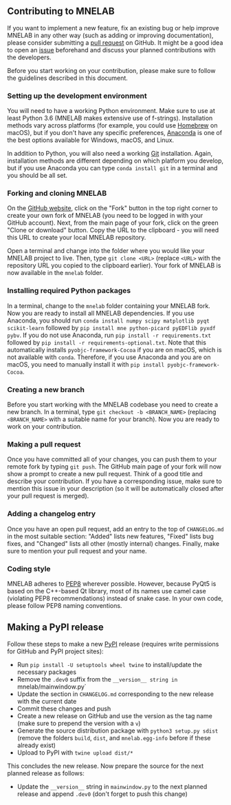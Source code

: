 ## Contributing to MNELAB
If you want to implement a new feature, fix an existing bug or help improve MNELAB in any other way (such as adding or improving documentation), please consider submitting a [pull request](https://github.com/cbrnr/mnelab/pulls) on GitHub. It might be a good idea to open an [issue](https://github.com/cbrnr/mnelab/issues) beforehand and discuss your planned contributions with the developers.

Before you start working on your contribution, please make sure to follow the guidelines described in this document.


### Setting up the development environment
You will need to have a working Python environment. Make sure to use at least Python 3.6 (MNELAB makes extensive use of f-strings). Installation methods vary across platforms (for example, you could use [Homebrew](https://brew.sh/) on macOS), but if you don't have any specific preferences, [Anaconda](https://www.anaconda.com/) is one of the best options available for Windows, macOS, and Linux.

In addition to Python, you will also need a working [Git](https://git-scm.com/) installation. Again, installation methods are different depending on which platform you develop, but if you use Anaconda you can type `conda install git` in a terminal and you should be all set.

### Forking and cloning MNELAB
On the [GitHub website](https://github.com/cbrnr/mnelab), click on the "Fork" button in the top right corner to create your own fork of MNELAB (you need to be logged in with your GitHub account). Next, from the main page of your fork, click on the green "Clone or download" button. Copy the URL to the clipboard - you will need this URL to create your local MNELAB repository.

Open a terminal and change into the folder where you would like your MNELAB project to live. Then, type `git clone <URL>` (replace `<URL>` with the repository URL you copied to the clipboard earlier). Your fork of MNELAB is now available in the `mnelab` folder.

### Installing required Python packages
In a terminal, change to the `mnelab` folder containing your MNELAB fork. Now you are ready to install all MNELAB dependencies. If you use Anaconda, you should run `conda install numpy scipy matplotlib pyqt scikit-learn` followed by `pip install mne python-picard pyEDFlib pyxdf pybv`. If you do not use Anaconda, run `pip install -r requirements.txt` followed by `pip install -r requirements-optional.txt`. Note that this automatically installs `pyobjc-framework-Cocoa` if you are on macOS, which is not available with `conda`. Therefore, if you use Anaconda and you are on macOS, you need to manually install it with `pip install pyobjc-framework-Cocoa`.

### Creating a new branch
Before you start working with the MNELAB codebase you need to create a new branch. In a terminal, type `git checkout -b <BRANCH_NAME>` (replacing `<BRANCH_NAME>` with a suitable name for your branch). Now you are ready to work on your contribution.

### Making a pull request
Once you have committed all of your changes, you can push them to your remote fork by typing `git push`. The GitHub main page of your fork will now show a prompt to create a new pull request. Think of a good title and describe your contribution. If you have a corresponding issue, make sure to mention this issue in your description (so it will be automatically closed after your pull request is merged).

### Adding a changelog entry
Once you have an open pull request, add an entry to the top of `CHANGELOG.md` in the most suitable section: "Added" lists new features, "Fixed" lists bug fixes, and "Changed" lists all other (mostly internal) changes. Finally, make sure to mention your pull request and your name.

### Coding style
MNELAB adheres to [PEP8](https://www.python.org/dev/peps/pep-0008/) wherever possible. However, because PyQt5 is based on the C++-based Qt library, most of its names use camel case (violating PEP8 recommendations) instead of snake case. In your own code, please follow PEP8 naming conventions.

## Making a PyPI release
Follow these steps to make a new [PyPI](https://pypi.org/project/mnelab/) release (requires write permissions for GitHub and PyPI project sites):

- Run `pip install -U setuptools wheel twine` to install/update the necessary packages
- Remove the `.dev0` suffix from the `__version__ string in `mnelab/mainwindow.py`
- Update the section in `CHANGELOG.md` corresponding to the new release with the current date
- Commit these changes and push
- Create a new release on GitHub and use the version as the tag name (make sure to prepend the version with a `v`)
- Generate the source distribution package with `python3 setup.py sdist` (remove the folders `build`, `dist`, and `mnelab.egg-info` before if these already exist)
- Upload to PyPI with `twine upload dist/*`

This concludes the new release. Now prepare the source for the next planned release as follows:

- Update the `__version__` string in `mainwindow.py` to the next planned release and append `.dev0` (don't forget to push this change)
